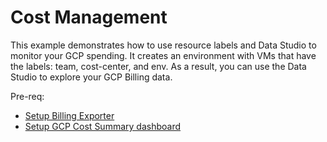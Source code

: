 # Cost Management

This example demonstrates how to use resource labels and Data Studio to monitor your GCP spending.
It creates an environment with VMs that have the labels: team, cost-center, and env.
As a result, you can use the Data Studio to explore your GCP Billing data.

Pre-req:
- [Setup Billing Exporter](https://cloud.google.com/billing/docs/how-to/export-data-bigquery-setup)
- [Setup GCP Cost Summary dashboard](https://cloud.google.com/billing/docs/how-to/visualize-data)

